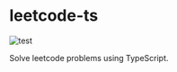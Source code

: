 # leetcode-ts

![test](https://github.com/yhliaoluan/leetcode-ts/workflows/test/badge.svg?event=push)

Solve leetcode problems using TypeScript.
